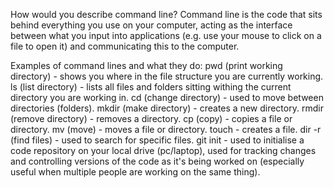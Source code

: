 How would you describe command line?
Command line is the code that sits behind everything you use on your computer, acting as the interface between what you input into applications (e.g. use your mouse to click on a file to open it) and communicating this to the computer.

Examples of command lines and what they do:
  pwd (print working directory) - shows you where in the file structure you are currently working.
  ls (list directory) - lists all files and folders sitting withing the current directory you are working in.
  cd (change directory) - used to move between directories (folders).
  mkdir (make directory) - creates a new directory.
  rmdir (remove directory) - removes a directory.
  cp (copy) - copies a file or directory.
  mv (move) - moves a file or directory.
  touch - creates a file.
  dir -r (find files) - used to search for specific files.
  git init - used to initialise a code repository on your local drive (pc/laptop), used for tracking changes and controlling versions of the code as it's being worked on (especially useful when multiple people are working on the same thing).